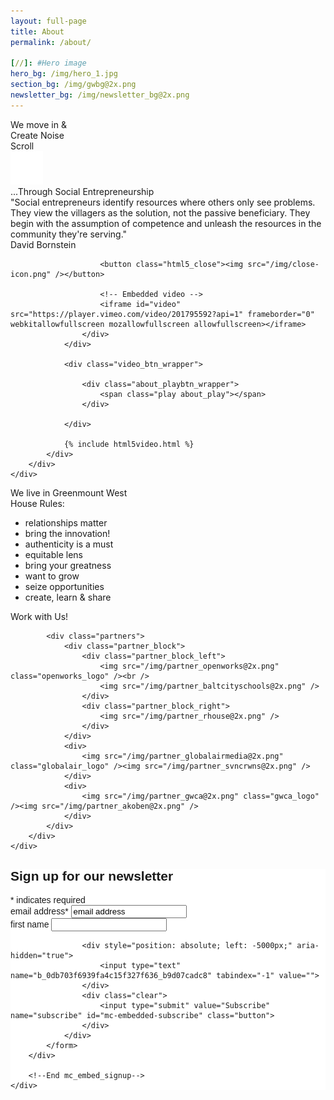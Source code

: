 ```yaml
---
layout: full-page
title: About
permalink: /about/

[//]: #Hero image
hero_bg: /img/hero_1.jpg
section_bg: /img/gwbg@2x.png
newsletter_bg: /img/newsletter_bg@2x.png
---
```

<div class="nt_hero_bg" style="background-image:url({{ page.hero_bg }});">
	<div class="frow centered">
		<div class="about_hero_text">
			We <span class="hero_text_italic">move</span> in &amp;
			<div class="hero_text_bold">Create Noise</div>
		</div>
		<div class="nt_scroll">
			Scroll
			<div><img src="/img/arrow_down@2x.png" /></div>
		</div>
	</div>
</div>

<div class="about_bg_white">
	<div class="nt_about_wrapper">
		<div class="frow justify-between">
			<div class="about_content">
				<div class="about_header">
					...Through <span class="about_red">Social Entrepreneurship</span>
				</div>
				<div class="about_text">
					"Social entrepreneurs identify resources where others only see problems. They view the villagers as the solution, not the passive beneficiary.  They begin with the assumption of competence and unleash the resources in the community they're serving."
				</div>
				<div class="about_name">
					David Bornstein
				</div>
			</div>
			<div class="about_film">
				<div class="video-overlay about_video_overlay">
				    <div class="video-container">

				        <button class="html5_close"><img src="/img/close-icon.png" /></button>

				        <!-- Embedded video -->
				        <iframe id="video" src="https://player.vimeo.com/video/201795592?api=1" frameborder="0" webkitallowfullscreen mozallowfullscreen allowfullscreen></iframe>
				    </div>
				</div>

				<div class="video_btn_wrapper">

				    <div class="about_playbtn_wrapper">
				        <span class="play about_play"></span>
				    </div>

				</div>

				{% include html5video.html %}
			</div>
		</div>
	</div>
</div>

<div class="about_section_hero" style="background-image: url('{{ page.section_bg }}');">
	<div class="frow centered">
		<div class="about_section_text">
			We live in Greenmount West
		</div>
	</div>
</div>

<div class="about_bg_white">
	<div class="nt_about_wrapper">
		<div class="frow centered">
			<div class="house_rules_wrapper">
				<div class="about_section_header">
					House Rules:
				</div>
				<ul class="house_rules">
					<li>relationships matter</li>
					<li>bring the innovation!</li>
					<li>authenticity is a must</li>
					<li>equitable lens</li>
					<li>bring your greatness</li>
					<li>want to grow</li>
					<li>seize opportunities</li>
					<li>create, learn &amp; share</li>
				</ul>
			</div>
		</div>
	</div>
</div>

<div class="about_bg_offwhite">
	<div class="nt_about_wrapper partners_wrapper">
		<div class="frow justify-between">
			<div>
				<div class="frow centered">
					<div class="partners_title">
						Work with Us!
					</div>
				</div>
			</div>

			<div class="partners">
				<div class="partner_block">
					<div class="partner_block_left">
						<img src="/img/partner_openworks@2x.png" class="openworks_logo" /><br />
						<img src="/img/partner_baltcityschools@2x.png" />
					</div>
					<div class="partner_block_right">
						<img src="/img/partner_rhouse@2x.png" />
					</div>
				</div>
				<div>
					<img src="/img/partner_globalairmedia@2x.png" class="globalair_logo" /><img src="/img/partner_svncrwns@2x.png" />
				</div>
				<div>
					<img src="/img/partner_gwca@2x.png" class="gwca_logo" /><img src="/img/partner_akoben@2x.png" />
				</div>
			</div>
		</div>
	</div>
</div>

<div class="newsletter_wrapper" style="background-image: url('{{ page.newsletter_bg }}')">
	<div class="nt_about_wrapper">
		<!-- Begin MailChimp Signup Form -->
		<link href="//cdn-images.mailchimp.com/embedcode/classic-10_7.css" rel="stylesheet" type="text/css">
		<style type="text/css">
			#mc_embed_signup{background:#fff; clear:left; font:14px Helvetica,Arial,sans-serif; }
			/* Add your own MailChimp form style overrides in your site stylesheet or in this style block.
			   We recommend moving this block and the preceding CSS link to the HEAD of your HTML file. */
		</style>
		<div id="mc_embed_signup">
			<form action="https://noisytenants.us4.list-manage.com/subscribe/post?u=0db703f6939fa4c15f327f636&amp;id=b9d07cadc8" method="post" id="mc-embedded-subscribe-form" name="mc-embedded-subscribe-form" class="validate" target="_blank" novalidate>
			    <div id="mc_embed_signup_scroll">
					<h2>Sign up for our newsletter</h2>
					<div class="indicates-required"><span class="asterisk">*</span> indicates required</div>
					<div class="mc-field-group">
						<label for="mce-EMAIL">email address<span class="asterisk">*</span></label>
						<input type="email" value="email address" name="EMAIL" class="email" id="mce-EMAIL">
					</div>
					<div class="mc-field-group">
						<label for="mce-MMERGE1">first name</label>
						<input type="text" value="" name="MMERGE1" class="" id="mce-MMERGE1">
					</div>
					<div id="mce-responses" class="clear">
						<div class="response" id="mce-error-response" style="display:none"></div>
						<div class="response" id="mce-success-response" style="display:none"></div>
					</div>
					<!-- real people should not fill this in and expect good things - do not remove this or risk form bot signups-->

				    <div style="position: absolute; left: -5000px;" aria-hidden="true">
						<input type="text" name="b_0db703f6939fa4c15f327f636_b9d07cadc8" tabindex="-1" value="">
					</div>
				    <div class="clear">
						<input type="submit" value="Subscribe" name="subscribe" id="mc-embedded-subscribe" class="button">
					</div>
			    </div>
			</form>
		</div>

		<!--End mc_embed_signup-->
	</div>
</div>
